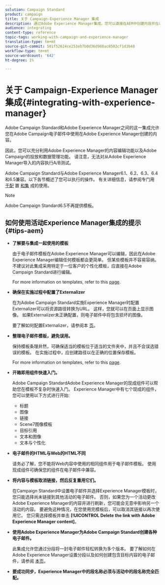 ```yaml
---
solution: Campaign Standard
product: campaign
title: 关于 Campaign-Experience Manager 集成
description: 通过Adobe Experience Manager集成，您可以直接在AEM中创建内容并在以后的Adobe Campaign中使用它。
audience: integrating
content-type: reference
topic-tags: working-with-campaign-and-experience-manager
translation-type: tm+mt
source-git-commit: 501f52624ce253eb7b0d36d908ac8502cf1d3b48
workflow-type: tm+mt
source-wordcount: '642'
ht-degree: 1%

---
```



# 关于 Campaign-Experience Manager 集成{#integrating-with-experience-manager}

Adobe Campaign Standard和Adobe Experience Manager之间的这一集成允许您在Adobe Campaign电子邮件中使用在Adobe Experience Manager创建的内容。

因此，您可以充分利用Adobe Experience Manager的内容编辑功能以及Adobe Campaign的投放和数据管理功能。 请注意，无法对从Adobe Experience Manager导入的内容执行A/B测试。

Adobe Campaign Standard与Adobe Experience Manager6.1、6.2、6.3、6.4和6.5兼容。以下各节概述了您可以执行的操作。 有关详细信息，请参阅专门用 [于配](https://docs.adobe.com/content/help/en/experience-manager-65/administering/integration/campaignstandard.html) 置 [和集](https://docs.adobe.com/content/help/en/experience-manager-65/authoring/aem-adobe-campaign/campaign.html) 成的使用。

>[!NOTE]
>
> Adobe Campaign Standard6.5不再提供模板。

## 如何使用活动Experience Manager集成的提示 {#tips-aem}

* **了解要与集成一起使用的模板**

   由于电子邮件模板在Adobe Experience Manager可以编辑，因此在Adobe Experience Manager编辑任何模板都会更简单。 但某些模板并不容易容纳。 不建议对此集成采用特定于一位客户的个性化模板，应直接在Adobe Campaign Standard进行编辑。

   For more information on templates, refer to this [page](https://docs.adobe.com/content/help/en/experience-manager-65/developing/platform/templates/templates.html).

* **确保在实施过程中配置了Externalizer**

   在为Adobe Campaign Standard实施Experience Manager时配置Externalizer可以将资源路径转换为URL。 这样，您就可以在页面上显示图像。 如果Externalizer未正确配置，则电子邮件中将包含损坏的图像。

   要了解如何配置Externalizer，请参阅本 [页](https://docs.adobe.com/content/help/en/experience-manager-65/developing/platform/externalizer.html)。

* **整理电子邮件模板，避免误用。**

   保持模板条理井然，可确保适当的模板位于适当的文件夹中，并且不会误选错误的模板。 在实施过程中，应创建路径以在正确的位置保存模板。

   For more information on templates, refer to this [page](https://docs.adobe.com/content/help/en/experience-manager-65/developing/platform/templates/templates.html#template-availability).

* **开箱即用组件快速入门。**

   Adobe Campaign StandardAdobe Experience Manager的现成组件可以帮助您在模板不复杂时快速入门。
Experience Manager中有七个现成的组件，您可以使用以下方式进行开始:

   * 标题
   * 图像
   * 链接
   * Scene7图像模板
   * 目标引用
   * 文本和图像
   * 文本与个性化

* **电子邮件的HTML与Web的HTML不同**

   请务必了解，您不能将Web内容中使用的相同组件用于电子邮件模板。 使用现成组件可确保您的组件在电子邮件中兼容。

* **将内容与模板取消链接，然后反复重用它们。**

   在Campaign Standard中设置电子邮件并选择Experience Manager模板时，您只能选择尚未链接到其他活动的电子邮件。 否则，如果您为一个活动更改Adobe Experience Manager的内容并进行刷新，您可能会无意中影响另一个活动的内容。
要避免这种情况，在您使用完模板后，可以取消其链接以再次使用它。 您只需选择模板并单击 **[!UICONTROL Delete the link with Adobe Experience Manager content]**。

* **使用Adobe Experience Manager为Adobe Campaign Standard创建各种电子邮件。**

   此集成允许您通过分段将一封电子邮件轻松转换为多个版本。
要了解如何在Adobe Experience Manager设置分段以及如何创建包含目标内容的电子邮件，请参阅 [本页](https://docs.adobe.com/help/en/experience-manager-65/authoring/aem-adobe-campaign/target-adobe-campaign.html#setting-up-segmentation-in-aem)。

* **要成功同步，Experience Manager中的段名称必须与活动中的段名称完全匹配。**